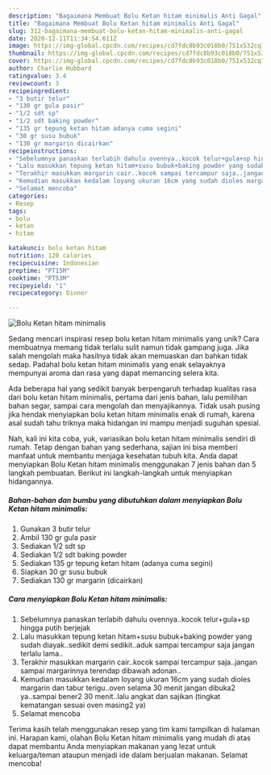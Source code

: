 ```yaml
---
description: "Bagaimana Membuat Bolu Ketan hitam minimalis Anti Gagal"
title: "Bagaimana Membuat Bolu Ketan hitam minimalis Anti Gagal"
slug: 312-bagaimana-membuat-bolu-ketan-hitam-minimalis-anti-gagal
date: 2020-12-11T11:34:54.611Z
image: https://img-global.cpcdn.com/recipes/cd7fdc8b93c018b0/751x532cq70/bolu-ketan-hitam-minimalis-foto-resep-utama.jpg
thumbnail: https://img-global.cpcdn.com/recipes/cd7fdc8b93c018b0/751x532cq70/bolu-ketan-hitam-minimalis-foto-resep-utama.jpg
cover: https://img-global.cpcdn.com/recipes/cd7fdc8b93c018b0/751x532cq70/bolu-ketan-hitam-minimalis-foto-resep-utama.jpg
author: Charlie Hubbard
ratingvalue: 3.4
reviewcount: 3
recipeingredient:
- "3 butir telur"
- "130 gr gula pasir"
- "1/2 sdt sp"
- "1/2 sdt baking powder"
- "135 gr tepung ketan hitam adanya cuma segini"
- "30 gr susu bubuk"
- "130 gr margarin dicairkan"
recipeinstructions:
- "Sebelumnya panaskan terlabih dahulu ovennya..kocok telur+gula+sp hingga putih berjejak"
- "Lalu masukkan tepung ketan hitam+susu bubuk+baking powder yang sudah diayak..sedikit demi sedikit..aduk sampai tercampur saja jangan terlalu lama.."
- "Terakhir masukkan margarin cair..kocok sampai tercampur saja..jangan sampai margarinnya terendap dibawah adonan.."
- "Kemudian masukkan kedalam loyang ukuran 16cm yang sudah dioles margarin dan tabur terigu..oven selama 30 menit jangan dibuka2 ya..sampai bener2 30 menit..lalu angkat dan sajikan (tingkat kematangan sesuai oven masing2 ya)"
- "Selamat mencoba"
categories:
- Resep
tags:
- bolu
- ketan
- hitam

katakunci: bolu ketan hitam 
nutrition: 120 calories
recipecuisine: Indonesian
preptime: "PT15M"
cooktime: "PT53M"
recipeyield: "1"
recipecategory: Dinner

---
```



![Bolu Ketan hitam minimalis](https://img-global.cpcdn.com/recipes/cd7fdc8b93c018b0/751x532cq70/bolu-ketan-hitam-minimalis-foto-resep-utama.jpg)

Sedang mencari inspirasi resep bolu ketan hitam minimalis yang unik? Cara membuatnya memang tidak terlalu sulit namun tidak gampang juga. Jika salah mengolah maka hasilnya tidak akan memuaskan dan bahkan tidak sedap. Padahal bolu ketan hitam minimalis yang enak selayaknya mempunyai aroma dan rasa yang dapat memancing selera kita.

Ada beberapa hal yang sedikit banyak berpengaruh terhadap kualitas rasa dari bolu ketan hitam minimalis, pertama dari jenis bahan, lalu pemilihan bahan segar, sampai cara mengolah dan menyajikannya. Tidak usah pusing jika hendak menyiapkan bolu ketan hitam minimalis enak di rumah, karena asal sudah tahu triknya maka hidangan ini mampu menjadi suguhan spesial.




Nah, kali ini kita coba, yuk, variasikan bolu ketan hitam minimalis sendiri di rumah. Tetap dengan bahan yang sederhana, sajian ini bisa memberi manfaat untuk membantu menjaga kesehatan tubuh kita. Anda dapat menyiapkan Bolu Ketan hitam minimalis menggunakan 7 jenis bahan dan 5 langkah pembuatan. Berikut ini langkah-langkah untuk menyiapkan hidangannya.

<!--inarticleads1-->

##### Bahan-bahan dan bumbu yang dibutuhkan dalam menyiapkan Bolu Ketan hitam minimalis:

1. Gunakan 3 butir telur
1. Ambil 130 gr gula pasir
1. Sediakan 1/2 sdt sp
1. Sediakan 1/2 sdt baking powder
1. Sediakan 135 gr tepung ketan hitam (adanya cuma segini)
1. Siapkan 30 gr susu bubuk
1. Sediakan 130 gr margarin (dicairkan)




<!--inarticleads2-->

##### Cara menyiapkan Bolu Ketan hitam minimalis:

1. Sebelumnya panaskan terlabih dahulu ovennya..kocok telur+gula+sp hingga putih berjejak
1. Lalu masukkan tepung ketan hitam+susu bubuk+baking powder yang sudah diayak..sedikit demi sedikit..aduk sampai tercampur saja jangan terlalu lama..
1. Terakhir masukkan margarin cair..kocok sampai tercampur saja..jangan sampai margarinnya terendap dibawah adonan..
1. Kemudian masukkan kedalam loyang ukuran 16cm yang sudah dioles margarin dan tabur terigu..oven selama 30 menit jangan dibuka2 ya..sampai bener2 30 menit..lalu angkat dan sajikan (tingkat kematangan sesuai oven masing2 ya)
1. Selamat mencoba




Terima kasih telah menggunakan resep yang tim kami tampilkan di halaman ini. Harapan kami, olahan Bolu Ketan hitam minimalis yang mudah di atas dapat membantu Anda menyiapkan makanan yang lezat untuk keluarga/teman ataupun menjadi ide dalam berjualan makanan. Selamat mencoba!
